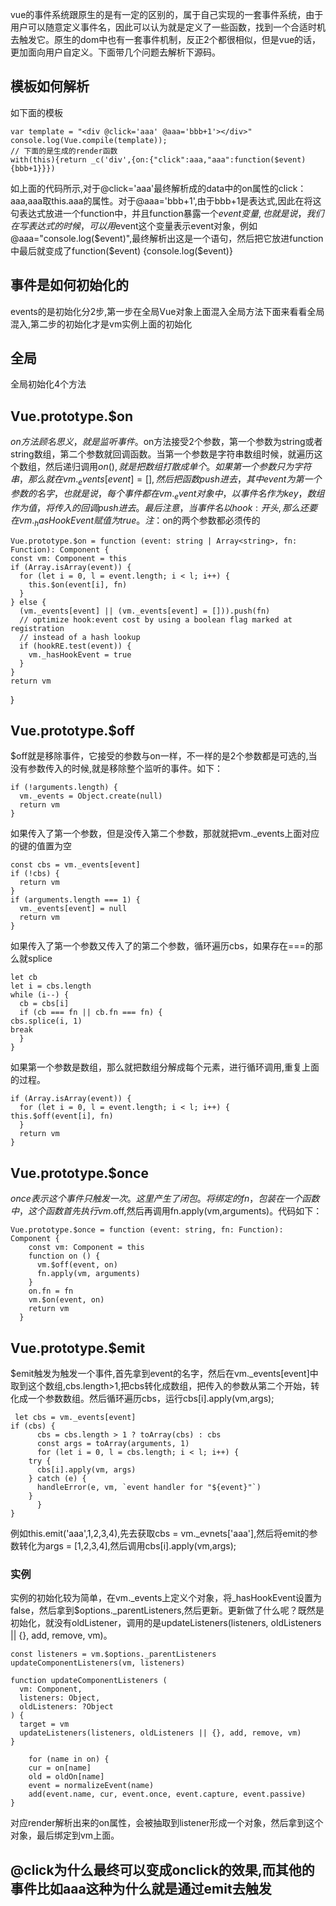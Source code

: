 vue的事件系统跟原生的是有一定的区别的，属于自己实现的一套事件系统，由于用户可以随意定义事件名，因此可以认为就是定义了一些函数，找到一个合适时机去触发它。原生的dom中也有一套事件机制，反正2个都很相似，但是vue的话，更加面向用户自定义。下面带几个问题去解析下源码。
## 模板如何解析 ##
如下面的模板

    var template = "<div @click='aaa' @aaa='bbb+1'></div>"
    console.log(Vue.compile(template));
    // 下面的是生成的render函数
    with(this){return _c('div',{on:{"click":aaa,"aaa":function($event){bbb+1}}})
如上面的代码所示,对于@click='aaa'最终解析成的data中的on属性的click：aaa,aaa取this.aaa的属性。对于@aaa='bbb+1',由于bbb+1是表达式,因此在将这句表达式放进一个function中，并且function暴露一个$event变量,也就是说，我们在写表达式的时候，可以用$event这个变量表示event对象，例如@aaa="console.log($event)",最终解析出这是一个语句，然后把它放进function中最后就变成了function($event) {console.log($event)}
## 事件是如何初始化的 ##
events的是初始化分2步,第一步在全局Vue对象上面混入全局方法下面来看看全局混入,第二步的初始化才是vm实例上面的初始化
## 全局 ##
全局初始化4个方法
## Vue.prototype.$on ##
$on方法顾名思义，就是监听事件。$on方法接受2个参数，第一个参数为string或者string数组，第二个参数就回调函数。当第一个参数是字符串数组时候，就遍历这个数组，然后递归调用$on(),就是把数组打散成单个。如果第一个参数只为字符串，那么就在vm._events[event]=[],然后把函数push进去，其中event为第一个参数的名字，也就是说，每个事件都在vm._event对象中，以事件名作为key，数组作为值，将传入的回调push进去。最后注意，当事件名以hook:开头,那么还要在vm._hasHookEvent赋值为true。注：$on的两个参数都必须传的

 	Vue.prototype.$on = function (event: string | Array<string>, fn: Function): Component {
    const vm: Component = this
    if (Array.isArray(event)) {
      for (let i = 0, l = event.length; i < l; i++) {
        this.$on(event[i], fn)
      }
    } else {
      (vm._events[event] || (vm._events[event] = [])).push(fn)
      // optimize hook:event cost by using a boolean flag marked at registration
      // instead of a hash lookup
      if (hookRE.test(event)) {
        vm._hasHookEvent = true
      }
    }
    return vm
  }

## Vue.prototype.$off ##
$off就是移除事件，它接受的参数与on一样，不一样的是2个参数都是可选的,当没有参数传入的时候,就是移除整个监听的事件。如下：

    if (!arguments.length) {
      vm._events = Object.create(null)
      return vm
    }
如果传入了第一个参数，但是没传入第二个参数，那就就把vm._events上面对应的键的值置为空

    const cbs = vm._events[event]
    if (!cbs) {
      return vm
    }
    if (arguments.length === 1) {
      vm._events[event] = null
      return vm
    }

如果传入了第一个参数又传入了的第二个参数，循环遍历cbs，如果存在===的那么就splice
    
    let cb
    let i = cbs.length
    while (i--) {
      cb = cbs[i]
      if (cb === fn || cb.fn === fn) {
    cbs.splice(i, 1)
    break
      }
    }
如果第一个参数是数组，那么就把数组分解成每个元素，进行循环调用,重复上面的过程。

    if (Array.isArray(event)) {
      for (let i = 0, l = event.length; i < l; i++) {
    this.$off(event[i], fn)
      }
      return vm
    }

## Vue.prototype.$once ##
$once表示这个事件只触发一次。这里产生了闭包。将绑定的fn，包装在一个函数中，这个函数首先执行vm.$off,然后再调用fn.apply(vm,arguments)。代码如下：

    Vue.prototype.$once = function (event: string, fn: Function): Component {
	    const vm: Component = this
	    function on () {
	      vm.$off(event, on)
	      fn.apply(vm, arguments)
	    }
	    on.fn = fn
	    vm.$on(event, on)
	    return vm
      }

## Vue.prototype.$emit ##
$emit触发为触发一个事件,首先拿到event的名字，然后在vm._events[event]中取到这个数组,cbs.length>1,把cbs转化成数组，把传入的参数从第二个开始，转化成一个参数数组。然后循环遍历cbs，运行cbs[i].apply(vm,args);

     let cbs = vm._events[event]
    if (cbs) {
	      cbs = cbs.length > 1 ? toArray(cbs) : cbs
	      const args = toArray(arguments, 1)
	      for (let i = 0, l = cbs.length; i < l; i++) {
	    try {
	      cbs[i].apply(vm, args)
	    } catch (e) {
	      handleError(e, vm, `event handler for "${event}"`)
	    }
	      }
    }
例如this.emit('aaa',1,2,3,4),先去获取cbs = vm._evnets['aaa'],然后将emit的参数转化为args = [1,2,3,4],然后调用cbs[i].apply(vm,args);
### 实例 ###
实例的初始化较为简单，在vm._events上定义个对象，将_hasHookEvent设置为false，然后拿到$options._parentListeners,然后更新。更新做了什么呢？既然是初始化，就没有oldListener，调用的是updateListeners(listeners, oldListeners || {}, add, remove, vm)。

    const listeners = vm.$options._parentListeners
    updateComponentListeners(vm, listeners)
    
    function updateComponentListeners (
      vm: Component,
      listeners: Object,
      oldListeners: ?Object
    ) {
      target = vm
      updateListeners(listeners, oldListeners || {}, add, remove, vm)
    }
    
	    for (name in on) {
	    cur = on[name]
	    old = oldOn[name]
	    event = normalizeEvent(name)
	    add(event.name, cur, event.once, event.capture, event.passive)
    }
对应render解析出来的on属性，会被抽取到listener形成一个对象，然后拿到这个对象，最后绑定到vm上面。
## @click为什么最终可以变成onclick的效果,而其他的事件比如aaa这种为什么就是通过emit去触发 ##